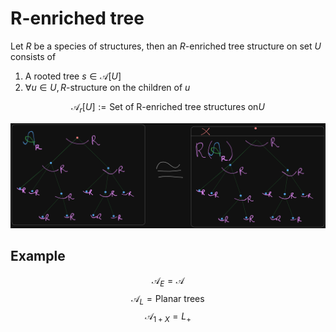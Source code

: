 # R-enriched tree

Let $R$ be a species of structures, then an $R$-enriched tree structure on set $U$
consists of

1. A rooted tree $s \in \mathcal{A}[U]$
2. $\forall u \in U, R$-structure on the children of $u$

$$\mathcal{A}_r[U] := \text{Set of R-enriched tree structures on} U$$

![](R-enriched-trees.png)

## Example

$$\mathcal{A}_E = \mathcal{A}$$
$$\mathcal{A}_L = \text{Planar trees}$$
$$\mathcal{A}_{1 + X} = L_+$$
